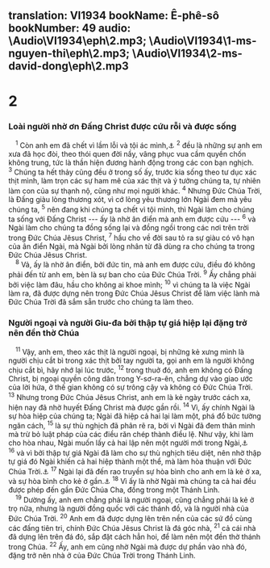 translation: VI1934
bookName: Ê-phê-sô 
bookNumber: 49
audio: \Audio\VI1934\eph\2.mp3; \Audio\VI1934\1-ms-nguyen-thi\eph\2.mp3; \Audio\VI1934\2-ms-david-dong\eph\2.mp3
-------

<div class="title"><h1>2</h1><h3>Loài người nhờ ơn Đấng Christ được cứu rỗi và được sống</h3></div>
<span class="verse eph_2_1"> <sup>1</sup> Còn anh em đã chết vì lầm lỗi và tội ác mình,<a data-toggle="tooltip" data-placement="bottom" title="Co 2:13">⚓</a></span>
<span class="verse eph_2_2"><sup>2</sup> đều là những sự anh em xưa đã học đòi, theo thói quen đời nầy, vâng phục vua cầm quyền chốn không trung, tức là thần hiện đương hành động trong các con bạn nghịch. </span>
<span class="verse eph_2_3"><sup>3</sup> Chúng ta hết thảy cũng đều ở trong số ấy, trước kia sống theo tư dục xác thịt mình, làm trọn các sự ham mê của xác thịt và ý tưởng chúng ta, tự nhiên làm con của sự thạnh nộ, cũng như mọi người khác. </span>
<span class="verse eph_2_4"><sup>4</sup> Nhưng Đức Chúa Trời, là Đấng giàu lòng thương xót, vì cớ lòng yêu thương lớn Ngài đem mà yêu chúng ta, </span>
<span class="verse eph_2_5"><sup>5</sup> nên đang khi chúng ta chết vì tội mình, thì Ngài làm cho chúng ta sống với Đấng Christ --- ấy là nhờ ân điển mà anh em được cứu --- </span>
<span class="verse eph_2_6"><sup>6</sup> và Ngài làm cho chúng ta đồng sống lại và đồng ngồi trong các nơi trên trời trong Đức Chúa Jêsus Christ, </span>
<span class="verse eph_2_7"><sup>7</sup> hầu cho về đời sau tỏ ra sự giàu có vô hạn của ân điển Ngài, mà Ngài bởi lòng nhân từ đã dùng ra cho chúng ta trong Đức Chúa Jêsus Christ. <br/></span>
<span class="verse eph_2_8"> <sup>8</sup> Vả, ấy là nhờ ân điển, bởi đức tin, mà anh em được cứu, điều đó không phải đến từ anh em, bèn là sự ban cho của Đức Chúa Trời. </span>
<span class="verse eph_2_9"><sup>9</sup> Ấy chẳng phải bởi việc làm đâu, hầu cho không ai khoe mình; </span>
<span class="verse eph_2_10"><sup>10</sup> vì chúng ta là việc Ngài làm ra, đã được dựng nên trong Đức Chúa Jêsus Christ để làm việc lành mà Đức Chúa Trời đã sắm sẵn trước cho chúng ta làm theo. <br/></span>
<div class="title"><h3>Người ngoại và người Giu-đa bởi thập tự giá hiệp lại đặng trở nên đền thờ Chúa</h3></div>
<span class="verse eph_2_11"> <sup>11</sup> Vậy, anh em, theo xác thịt là người ngoại, bị những kẻ xưng mình là người chịu cắt bì trong xác thịt bởi tay người ta, gọi anh em là người không chịu cắt bì, hãy nhớ lại lúc trước, </span>
<span class="verse eph_2_12"><sup>12</sup> trong thuở đó, anh em không có Đấng Christ, bị ngoại quyền công dân trong Y-sơ-ra-ên, chẳng dự vào giao ước của lời hứa, ở thế gian không có sự trông cậy và không có Đức Chúa Trời. </span>
<span class="verse eph_2_13"><sup>13</sup> Nhưng trong Đức Chúa Jêsus Christ, anh em là kẻ ngày trước cách xa, hiện nay đã nhờ huyết Đấng Christ mà được gần rồi. </span>
<span class="verse eph_2_14"><sup>14</sup> Vì, ấy chính Ngài là sự hòa hiệp của chúng ta; Ngài đã hiệp cả hai lại làm một, phá đổ bức tường ngăn cách, </span>
<span class="verse eph_2_15"><sup>15</sup> là sự thù nghịch đã phân rẽ ra, bởi vì Ngài đã đem thân mình mà trừ bỏ luật pháp của các điều răn chép thành điều lệ. Như vậy, khi làm cho hòa nhau, Ngài muốn lấy cả hai lập nên một người mới trong Ngài,<a data-toggle="tooltip" data-placement="bottom" title="Co 2:14">⚓</a></span>
<span class="verse eph_2_16"><sup>16</sup> và vì bởi thập tự giá Ngài đã làm cho sự thù nghịch tiêu diệt, nên nhờ thập tự giá đó Ngài khiến cả hai hiệp thành một thể, mà làm hòa thuận với Đức Chúa Trời.<a data-toggle="tooltip" data-placement="bottom" title="Co 1:20">⚓</a></span>
<span class="verse eph_2_17"><sup>17</sup> Ngài lại đã đến rao truyền sự hòa bình cho anh em là kẻ ở xa, và sự hòa bình cho kẻ ở gần.<a data-toggle="tooltip" data-placement="bottom" title="Es 57:19">⚓</a></span>
<span class="verse eph_2_18"><sup>18</sup> Vì ấy là nhờ Ngài mà chúng ta cả hai đều được phép đến gần Đức Chúa Cha, đồng trong một Thánh Linh. <br/></span>
<span class="verse eph_2_19"> <sup>19</sup> Dường ấy, anh em chẳng phải là người ngoại, cũng chẳng phải là kẻ ở trọ nữa, nhưng là người đồng quốc với các thánh đồ, và là người nhà của Đức Chúa Trời. </span>
<span class="verse eph_2_20"><sup>20</sup> Anh em đã được dựng lên trên nền của các sứ đồ cùng các đấng tiên tri, chính Đức Chúa Jêsus Christ là đá góc nhà, </span>
<span class="verse eph_2_21"><sup>21</sup> cả cái nhà đã dựng lên trên đá đó, sắp đặt cách hẳn hoi, để làm nên một đền thờ thánh trong Chúa. </span>
<span class="verse eph_2_22"><sup>22</sup> Ấy, anh em cũng nhờ Ngài mà được dự phần vào nhà đó, đặng trở nên nhà ở của Đức Chúa Trời trong Thánh Linh. <br/></span>

